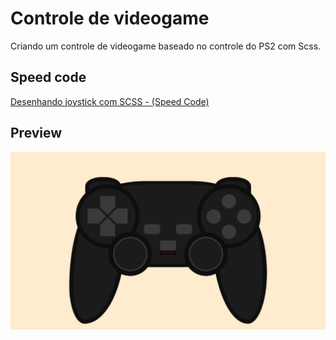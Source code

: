 # Controle de videogame

Criando um controle de videogame baseado no controle do PS2 com Scss.

## Speed code
[Desenhando joystick com SCSS - (Speed Code)](https://youtu.be/lMc7pkQqUcA)

## Preview

<div align="center">
    <img src="preview.png" alt="preview do desenho">
</div>